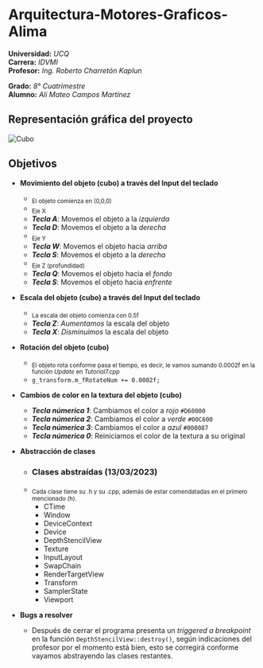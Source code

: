 # Arquitectura-Motores-Graficos-Alima

**Universidad:** *UCQ*  
**Carrera:**     *IDVMI*  
**Profesor:**    *Ing. Roberto Charretón Kaplun*  
  
**Grado:**       *8° Cuatrimestre*  
**Alumno:**      *Ali Mateo Campos Martínez*
  
## Representación gráfica del proyecto
![Cubo](https://ibb.co/XLV1kf5)

## Objetivos
+ **Movimiento del objeto (cubo) a través del Input del teclado**
  + <sub>El objeto comienza en (0,0,0)</sub>
  + <sub>Eje X</sub>
  + **_Tecla A_**: Movemos el objeto a la *izquierda* 
  + **_Tecla D_**: Movemos el objeto a la *derecha* 
  + <sub>Eje Y</sub>  
  + **_Tecla W_**: Movemos el objeto hacia *arriba*   
  + **_Tecla S_**: Movemos el objeto a la *derecha*
  + <sub>Eje Z (profundidad)</sub>
  + **_Tecla Q_**: Movemos el objeto hacia el *fondo*   
  + **_Tecla S_**: Movemos el objeto hacia *enfrente*
   
+ **Escala del objeto (cubo) a través del Input del teclado**
  + <sub>La escala del objeto comienza con 0.5f</sub>
  + **_Tecla Z_**: *Aumentamos* la escala del objeto
  + **_Tecla X_**: *Disminuimos* la escala del objeto
  
+ **Rotación del objeto (cubo)**
  + <sub>El objeto rota conforme pasa el tiempo, es decir, le vamos sumando 0.0002f en la función *Update* en *Tutorial7.cpp*</sub>
  + `g_transform.m_fRotateNum += 0.0002f;`
  
+ **Cambios de color en la textura del objeto (cubo)**
  + **_Tecla númerica 1_**: Cambiamos el color a *rojo* `#D60000`
  + **_Tecla númerica 2_**: Cambiamos el color a *verde* `#00C600`
  + **_Tecla númerica 3_**: Cambiamos el color a *azul* `#000087`
  + **_Tecla númerica 0_**: Reiniciamos el color de la textura a su original
  
+ **Abstracción de clases**
  + ### Clases abstraídas (13/03/2023)
  + <sub>Cada clase tiene su .h y su .cpp, además de estar comendatadas en el primero mencionado (h).</sub>
    + CTime
    + Window
    + DeviceContext
    + Device
    + DepthStencilView
    + Texture
    + InputLayout
    + SwapChain
    + RenderTargetView
    + Transform
    + SamplerState
    + Viewport
   
+ **Bugs a resolver**
  + Después de cerrar el programa presenta un _triggered a breakpoint_ en la función `DepthStencilView::destroy()`, según indicaciones del profesor por el momento está     bien, esto se corregirá conforme vayamos abstrayendo las clases restantes.

